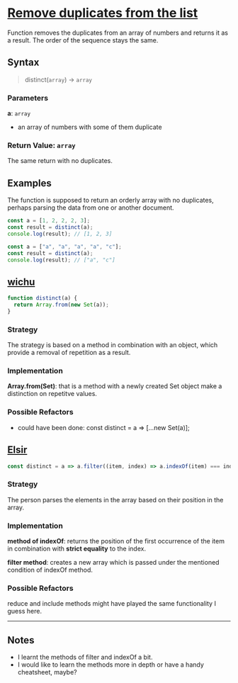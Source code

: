 # [Remove duplicates from the list](https://www.codewars.com/kata/57a5b0dfcf1fa526bb000118/train/javascript)

Function removes the duplicates from an array of numbers and returns it as a result. The order of the sequence stays the same.

## Syntax

> distinct(`array`) -> `array`

### Parameters

**a**: `array`

- an array of numbers with some of them duplicate

### Return Value: `array`

The same return with no duplicates.

## Examples

The function is supposed to return an orderly array with no duplicates, perhaps parsing the data from one or another document.

```js
const a = [1, 2, 2, 2, 3];
const result = distinct(a);
console.log(result); // [1, 2, 3]
```

```js
const a = ["a", "a", "a", "a", "c"];
const result = distinct(a);
console.log(result); // ["a", "c"]
```


## [wichu](https://www.codewars.com/kata/reviews/580a1bd1b56dcf80b2000031/groups/580a6b5de4912cf0cc000128)

```js
function distinct(a) {
  return Array.from(new Set(a));
}
```

### Strategy

The strategy is based on a method in combination with an object, which provide a removal of repetition as a result.

### Implementation


**Array.from(Set)**: that is a method with a newly created Set object make a distinction on repetitve values.

### Possible Refactors

- could have been done: 
const distinct = a => [...new Set(a)];


## [Elsir](https://www.codewars.com/kata/reviews/580a1bd1b56dcf80b2000031/groups/5aec4d426d46ad5654000045)

```js
const distinct = a => a.filter((item, index) => a.indexOf(item) === index);
```

### Strategy

The person parses the elements in the array based on their position in the array.

### Implementation

**method of indexOf**: returns the position of the first occurrence of the item in combination with **strict equality** to the index.

**filter method**: creates a new array which is passed under the mentioned condition of indexOf method.

### Possible Refactors

reduce and include methods might have played the same functionality I guess here.


---

## Notes


- I learnt the methods of filter and indexOf a bit.
- I would like to learn the methods more in depth or have a handy cheatsheet, maybe?
